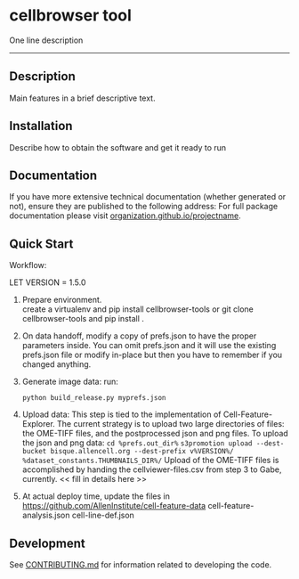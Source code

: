 # cellbrowser tool

One line description

---

## Description

Main features in a brief descriptive text.

## Installation

Describe how to obtain the software and get it ready to run

## Documentation

If you have more extensive technical documentation (whether generated or not), ensure they are published to the following address:
For full package documentation please visit
[organization.github.io/projectname](https://organization.github.io/projectname/index.html).

## Quick Start

Workflow:

LET VERSION = 1.5.0

1. Prepare environment.  
   create a virtualenv and pip install cellbrowser-tools
   or
   git clone cellbrowser-tools and pip install .

2. On data handoff, modify a copy of prefs.json to have the proper parameters inside. You can omit prefs.json and it will use the existing prefs.json file or modify in-place but then you have to remember if you changed anything.

3. Generate image data:
   run:

   ```
   python build_release.py myprefs.json
   ```

4. Upload data: This step is tied to the implementation of Cell-Feature-Explorer. The current strategy is to upload two large directories of files: the OME-TIFF files, and the postprocessed json and png files.
   To upload the json and png data:
   `cd %prefs.out_dir%`
   `s3promotion upload --dest-bucket bisque.allencell.org --dest-prefix v%VERSION%/ %dataset_constants.THUMBNAILS_DIR%/`
   Upload of the OME-TIFF files is accomplished by handing the cellviewer-files.csv from step 3 to Gabe, currently. << fill in details here >>

5. At actual deploy time, update the files in https://github.com/AllenInstitute/cell-feature-data
   cell-feature-analysis.json
   cell-line-def.json

## Development

See [CONTRIBUTING.md](CONTRIBUTING.md) for information related to developing the code.
